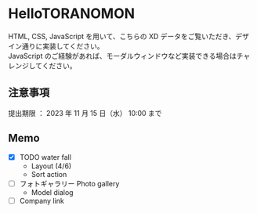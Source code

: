 # HelloTORANOMON
HTML, CSS, JavaScript を用いて、こちらの XD データをご覧いただき、デザイン通りに実装してください。  
JavaScript のご経験があれば、モーダルウィンドウなど実装できる場合はチャレンジしてください。 
## 注意事項
提出期限 ： 2023 年 11 月 15 日（水） 10:00 まで

## Memo
- [X] TODO water fall
    - Layout (4/6)
    - Sort action
- [ ] フォトギャラリー Photo gallery
    - Model dialog
- [ ] Company link